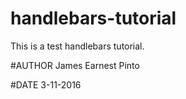 # handlebars-tutorial
This is a test handlebars tutorial.

#AUTHOR
James Earnest Pinto

#DATE
3-11-2016
